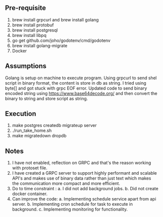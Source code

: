 ## Pre-requisite 
1. brew install grpcurl and brew install golang
2. brew install protobuf 
3. brew install postgresql
4. brew install libpq
5. go get github.com/joho/godotenv/cmd/godotenv
6. brew install golang-migrate
7. Docker 


## Assumptions
Golang is setup on machine to execute program.
Using grpcurl to send shel script in binary format, the content is store in db as string.
I tried using byte[] and got stuck with grpc EOF error. Updated code to send binary encoded string 
using https://www.base64decode.org/ and then convert the binary to string and store
script as string. 


## Execution
1. make postgres createdb migrateup server
2. ./run_take_home.sh
3. make migratedown dropdb



## Notes
1. I have not enabled, reflection on GRPC and that's the reason working with protoset file.
2. I have created a GRPC server to support highly performant and scalable API's and makes use of binary data rather than just text which makes the communication more compact and more efficient.
3. Do to time constraint :
   a. I did not add background jobs.
   b. Did not create docker container.
4. Can improve the code:
    a. Implementing schedule service apart from api server.
    b. Implementing cron schedule for task to execute in background.
    c. Implementing monitoring for functionality. 
    